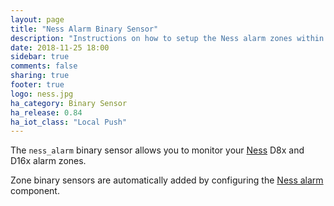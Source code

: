```yaml
---
layout: page
title: "Ness Alarm Binary Sensor"
description: "Instructions on how to setup the Ness alarm zones within Home Assistant."
date: 2018-11-25 18:00
sidebar: true
comments: false
sharing: true
footer: true
logo: ness.jpg
ha_category: Binary Sensor
ha_release: 0.84
ha_iot_class: "Local Push"
---
```


The `ness_alarm` binary sensor allows you to monitor your [Ness](http://nesscorporation.com/) D8x and D16x alarm zones.

Zone binary sensors are automatically added by configuring the [Ness alarm](/components/ness_alarm/) component.
